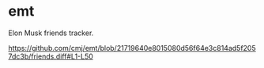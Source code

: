 # emt
Elon Musk friends tracker.

https://github.com/cmj/emt/blob/21719640e8015080d56f64e3c814ad5f2057dc3b/friends.diff#L1-L50
